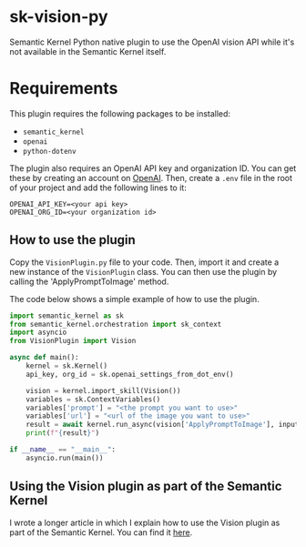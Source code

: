 # sk-vision-py
Semantic Kernel Python native plugin to use the OpenAI vision API while it's not available in the Semantic Kernel itself.

# Requirements

This plugin requires the following packages to be installed:
- `semantic_kernel`
- `openai`
- `python-dotenv`

The plugin also requires an OpenAI API key and organization ID. You can get these by creating an account on [OpenAI](https://openai.com/). Then, create a `.env` file in the root of your project and add the following lines to it:

```
OPENAI_API_KEY=<your api key>
OPENAI_ORG_ID=<your organization id>
```

## How to use the plugin

Copy the `VisionPlugin.py` file to your code. Then, import it and create a new instance of the `VisionPlugin` class. You can then use the plugin by calling the 'ApplyPromptToImage' method.

The code below shows a simple example of how to use the plugin.

```python
import semantic_kernel as sk
from semantic_kernel.orchestration import sk_context
import asyncio
from VisionPlugin import Vision

async def main():
    kernel = sk.Kernel()
    api_key, org_id = sk.openai_settings_from_dot_env()

    vision = kernel.import_skill(Vision())
    variables = sk.ContextVariables()
    variables['prompt'] = "<the prompt you want to use>"
    variables['url'] = "<url of the image you want to use>"
    result = await kernel.run_async(vision['ApplyPromptToImage'], input_vars=variables)
    print(f"{result}")

if __name__ == "__main__":
    asyncio.run(main())
```

## Using the Vision plugin as part of the Semantic Kernel

I wrote a longer article in which I explain how to use the Vision plugin as part of the Semantic Kernel. You can find it [here](https://l.meyerperin.com/skv_py).